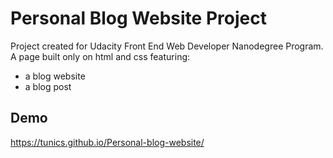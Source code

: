 # Personal Blog Website Project
Project created for Udacity Front End Web Developer Nanodegree Program. A page built only on html and css featuring:
* a blog website
* a blog post

## Demo
https://tunics.github.io/Personal-blog-website/




